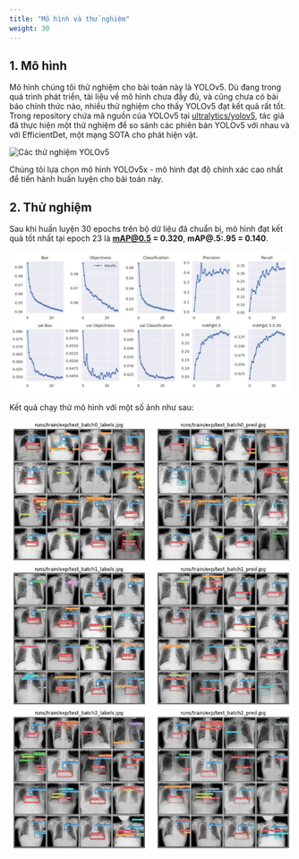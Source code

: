 ```yaml
---
title: "Mô hình và thử nghiệm"
weight: 30
---
```


## 1. Mô hình

Mô hình chúng tôi thử nghiệm cho bài toán này là YOLOv5. Dù đang trong quá trình phát triển, tài liệu về mô hình chưa đầy đủ, và cũng chưa có bài báo chính thức nào, nhiều thử nghiệm cho thấy YOLOv5 đạt kết quả rất tốt. Trong repository chứa mã nguồn của YOLOv5 tại [ultralytics/yolov5](https://github.com/ultralytics/yolov5), tác giả đã thực hiện một thử nghiệm để so sánh các phiên bản YOLOv5 với nhau và với EfficientDet, một mạng SOTA cho phát hiện vật.

![Các thử nghiệm YOLOv5](https://user-images.githubusercontent.com/26833433/103594689-455e0e00-4eae-11eb-9cdf-7d753e2ceeeb.png)


Chúng tôi lựa chọn mô hình YOLOv5x - mô hình đạt độ chính xác cao nhất để tiến hành huấn luyện cho bài toán này.

## 2. Thử nghiệm

Sau khi huấn luyện 30 epochs trên bộ dữ liệu đã chuẩn bị, mô hình đạt kết quả tốt nhất tại epoch 23 là **mAP@0.5 = 0.320**, **mAP@.5:.95 = 0.140**.

![Giám sát quá trình huấn luyện](training-monitor.png)

Kết quả chạy thử mô hình với một số ảnh như sau:

![Kết quả chạy thử mô hình YOLOv5 cho bài toán phát hiện bất thường trên phổi](inference-result.png)